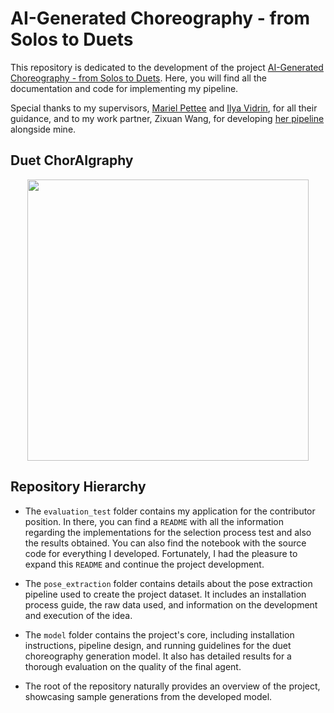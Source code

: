 # AI-Generated Choreography - from Solos to Duets

This repository is dedicated to the development of the project [AI-Generated Choreography - from Solos to Duets](https://humanai.foundation/gsoc/2024/proposal_ChoreoAI1.html). Here, you will find all the documentation and code for implementing my pipeline.

Special thanks to my supervisors, [Mariel Pettee](https://marielpettee.com/) and [Ilya Vidrin](https://www.ilyavidrin.com/), for all their guidance, and to my work partner, Zixuan Wang, for developing [her pipeline](https://github.com/wang-zixuan/AI-Choreo-Duets/tree/main) alongside mine.

## Duet ChorAIgraphy

<div align="center">
    <img src="https://github.com/Luizerko/ai_choreo/blob/master/assets/duet_chraigraphy_logo.png", width="450">
</div>

## Repository Hierarchy

- The `evaluation_test` folder contains my application for the contributor position. In there, you can find a `README` with all the information regarding the implementations for the selection process test and also the results obtained. You can also find the notebook with the source code for everything I developed. Fortunately, I had the pleasure to expand this `README` and continue the project development.

- The `pose_extraction` folder contains details about the pose extraction pipeline used to create the project dataset. It includes an installation process guide, the raw data used, and information on the development and execution of the idea.

- The `model` folder contains the project's core, including installation instructions, pipeline design, and running guidelines for the duet choreography generation model. It also has detailed results for a thorough evaluation on the quality of the final agent.

- The root of the repository naturally provides an overview of the project, showcasing sample generations from the developed model.